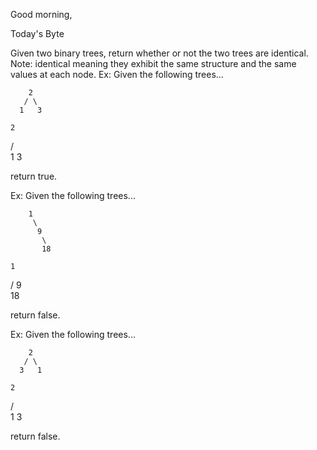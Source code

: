 Good morning,

Today's Byte

Given two binary trees, return whether or not the two trees are identical. Note: identical meaning they exhibit the same structure and the same values at each node. Ex: Given the following trees...

        2
       / \
      1   3

    2
   / \
  1   3


return true.

Ex: Given the following trees...

        1
         \
          9
           \
           18

    1
   /
  9
   \
    18


return false.

Ex: Given the following trees...

        2
       / \
      3   1

    2
   / \
  1   3


return false.   